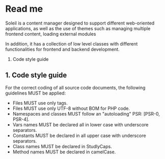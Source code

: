 # Read me

Soleil is a content manager designed to support different
web-oriented applications, as well as the use of themes
such as managing multiple frontend content, loading external modules

In addition, it has a collection of low level classes with different
functionalities for frontend and backend development.

1. Code style guide

## 1. Code style guide

For the correct coding of all source code documents,
the following guidelines MUST be applied:

- Files MUST use only <?php and ?> tags.
- Files MUST use only UTF-8 without BOM for PHP code.
- Namespaces and classes MUST follow an "autoloading" PSR: [PSR-0, PSR-4].
- Vars names MUST be declared all in lower case with underscore separators.
- Constants MUST be declared in all upper case with underscore separators.
- Class names MUST be declared in StudlyCaps.
- Method names MUST be declared in camelCase.
